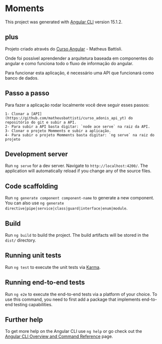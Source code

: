 # Moments

This project was generated with [Angular CLI](https://github.com/angular/angular-cli) version 15.1.2.

## plus
Projeto criado através do [Curso Angular](https://www.youtube.com/watch?v=vJt_K1bFUeA&list=PLnDvRpP8Bnex2GQEN0768_AxZg_RaIGmw&index=1&ab_channel=MatheusBattisti-HoradeCodar) - Matheus Battisli.

Onde foi possível aprendender a arquitetura baseada em componentes do angular e como funciona todo o fluxo de informação do angular.

Para funcionar esta aplicação, é necessário uma API que funcionará como banco de dados.

## Passo a passo

Para fazer a aplicação rodar localmente você deve seguir esses passos:
```
1- Clonar a [API](https://github.com/matheusbattisti/curso_adonis_api_yt) do repositório do git e subir a API.
2- Para subir a API basta digitar: `node ace serve` na raiz da API.
3- Clonar o projeto Momments e subir a aplicação.
4- Para subir o projeto Momments basta digitar: `ng serve` na raiz do projeto
```
## Development server

Run `ng serve` for a dev server. Navigate to `http://localhost:4200/`. The application will automatically reload if you change any of the source files.

## Code scaffolding

Run `ng generate component component-name` to generate a new component. You can also use `ng generate directive|pipe|service|class|guard|interface|enum|module`.

## Build

Run `ng build` to build the project. The build artifacts will be stored in the `dist/` directory.

## Running unit tests

Run `ng test` to execute the unit tests via [Karma](https://karma-runner.github.io).

## Running end-to-end tests

Run `ng e2e` to execute the end-to-end tests via a platform of your choice. To use this command, you need to first add a package that implements end-to-end testing capabilities.

## Further help

To get more help on the Angular CLI use `ng help` or go check out the [Angular CLI Overview and Command Reference](https://angular.io/cli) page.
